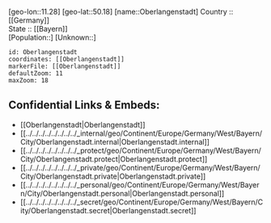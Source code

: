 ﻿---
location: [50.18,11.28] 
mapzoom: [7,12] 
mapmarker: city 
type: City
tags:
- geo/City


SpocWebEntityId: 33037
isDeleted: false
confidential: public

---
[geo-lon::11.28] 
[geo-lat::50.18] 
[name::Oberlangenstadt] 
Country :: [[Germany]]  
State :: [[Bayern]]  
[Population::] 
[Unknown::] 


```leaflet
id: Oberlangenstadt
coordinates: [[Oberlangenstadt]] 
markerFile: [[Oberlangenstadt]] 
defaultZoom: 11 
maxZoom: 18
```


## Confidential Links & Embeds: 
- [[Oberlangenstadt|Oberlangenstadt]]  
- [[../../../../../../../../_internal/geo/Continent/Europe/Germany/West/Bayern/City/Oberlangenstadt.internal|Oberlangenstadt.internal]] 
- [[../../../../../../../../_protect/geo/Continent/Europe/Germany/West/Bayern/City/Oberlangenstadt.protect|Oberlangenstadt.protect]] 
- [[../../../../../../../../_private/geo/Continent/Europe/Germany/West/Bayern/City/Oberlangenstadt.private|Oberlangenstadt.private]] 
- [[../../../../../../../../_personal/geo/Continent/Europe/Germany/West/Bayern/City/Oberlangenstadt.personal|Oberlangenstadt.personal]] 
- [[../../../../../../../../_secret/geo/Continent/Europe/Germany/West/Bayern/City/Oberlangenstadt.secret|Oberlangenstadt.secret]] 
